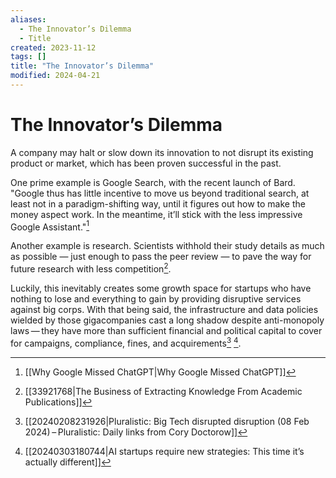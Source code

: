 ```yaml
---
aliases:
  - The Innovator’s Dilemma
  - Title
created: 2023-11-12
tags: []
title: "The Innovator’s Dilemma"
modified: 2024-04-21
---
```


# The Innovator’s Dilemma

A company may halt or slow down its innovation to not disrupt its existing product or market, which has been proven successful in the past.

One prime example is Google Search, with the recent launch of Bard. "Google thus has little incentive to move us beyond traditional search, at least not in a paradigm-shifting way, until it figures out how to make the money aspect work. In the meantime, it’ll stick with the less impressive Google Assistant."[^1]

Another example is research. Scientists withhold their study details as much as possible — just enough to pass the peer review — to pave the way for future research with less competition[^2].

Luckily, this inevitably creates some growth space for startups who have nothing to lose and everything to gain by providing disruptive services against big corps. With that being said, the infrastructure and data policies wielded by those gigacompanies cast a long shadow despite anti-monopoly laws — they have more than sufficient financial and political capital to cover for campaigns, compliance, fines, and acquirements[^3] [^4].

[^1]: [[Why Google Missed ChatGPT|Why Google Missed ChatGPT]]
[^2]: [[33921768|The Business of Extracting Knowledge From Academic Publications]]
[^3]: [[20240208231926|Pluralistic: Big Tech disrupted disruption (08 Feb 2024) – Pluralistic: Daily links from Cory Doctorow]]
[^4]: [[20240303180744|AI startups require new strategies: This time it’s actually different]]
